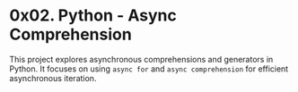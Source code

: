 # 0x02. Python - Async Comprehension

This project explores asynchronous comprehensions and generators in Python. It focuses on using `async for` and `async comprehension` for efficient asynchronous iteration.
